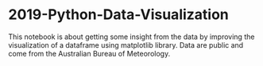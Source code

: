 # 2019-Python-Data-Visualization

This notebook is about getting some insight from the data by improving the visualization of a dataframe using matplotlib library. 
Data are public and come from the Australian Bureau of Meteorology.
